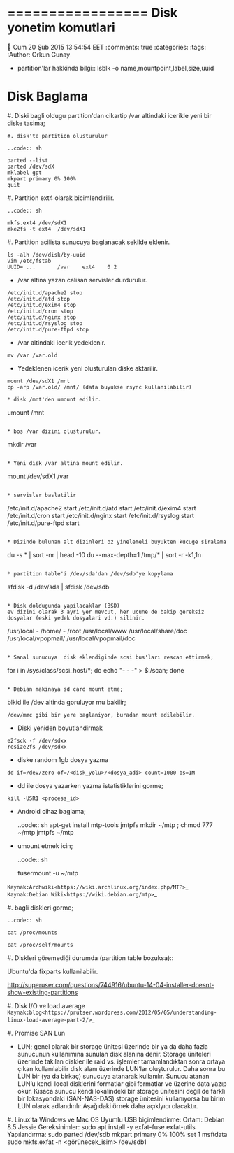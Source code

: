 =================
Disk yonetim komutlari
=================

:date: Cum 20 Şub 2015 13:54:54 EET
:comments: true
:categories: 
:tags: 
:Author: Orkun Gunay

* partition'lar hakkinda bilgi::
    lsblk -o name,mountpoint,label,size,uuid


Disk Baglama
============

#. Diski bagli oldugu partition'dan cikartip /var altindaki
icerikle yeni bir diske tasima;

    #. disk'te partition olusturulur

    ..code:: sh 

    parted --list
    parted /dev/sdX
    mklabel gpt
    mkpart primary 0% 100%
    quit

#. Partition ext4 olarak bicimlendirilir.

    ..code:: sh 

    mkfs.ext4 /dev/sdX1
    mke2fs -t ext4  /dev/sdX1

#. Partition acilista sunucuya baglanacak sekilde eklenir.

```
ls -alh /dev/disk/by-uuid
vim /etc/fstab
UUID= ...       /var    ext4    0 2
```

* /var altina yazan calisan servisler durdurulur.
```
/etc/init.d/apache2 stop
/etc/init.d/atd stop
/etc/init.d/exim4 stop
/etc/init.d/cron stop
/etc/init.d/nginx stop
/etc/init.d/rsyslog stop
/etc/init.d/pure-ftpd stop
```

* /var altindaki icerik yedeklenir.
```
mv /var /var.old
```
* Yedeklenen icerik yeni olusturulan diske aktarilir.
```
mount /dev/sdX1 /mnt
cp -arp /var.old/ /mnt/ (data buyukse rsync kullanilabilir)
```
```
* disk /mnt'den umount edilir.
```
umount /mnt
```

* bos /var dizini olusturulur.
```
mkdir /var
```

* Yeni disk /var altina mount edilir.
``` 
mount /dev/sdX1 /var
```

* servisler baslatilir
```
/etc/init.d/apache2 start
/etc/init.d/atd start
/etc/init.d/exim4 start
/etc/init.d/cron start
/etc/init.d/nginx start
/etc/init.d/rsyslog start
/etc/init.d/pure-ftpd start
```

* Dizinde bulunan alt dizinleri oz yinelemeli buyukten kucuge siralama
```
du -s * | sort -nr | head -10
du --max-depth=1 /tmp/* | sort -r -k1,1n
```

* partition table'i /dev/sda'dan /dev/sdb'ye kopylama
```
sfdisk -d /dev/sda | sfdisk /dev/sdb
```

* Disk doldugunda yapilacaklar (BSD)
ev dizini olarak 3 ayri yer mevcut, her ucune de bakip gereksiz dosyalar (eski yedek dosyalari vd.) silinir.  
```
/usr/local -  /home/ - /root
/usr/local/www
/usr/local/share/doc
/usr/local/vpopmail/
/usr/local/vpopmail/doc
```

* Sanal sunucuya  disk eklendiginde scsi bus'ları rescan ettirmek;
```
for i in /sys/class/scsi_host/*; do echo "- - -" > $i/scan; done
```

* Debian makinaya sd card mount etme;
```
blkid ile /dev altinda goruluyor mu bakilir;
```
/dev/mmc gibi bir yere baglaniyor, buradan mount edilebilir.
```

* Diski yeniden boyutlandirmak
```
e2fsck -f /dev/sdxx
resize2fs /dev/sdxx
```

* diske random 1gb dosya yazma
```
dd if=/dev/zero of=/<disk_yolu>/<dosya_adi> count=1000 bs=1M
```
* dd ile dosya yazarken yazma istatistiklerini gorme;
```
kill -USR1 <process_id>
```

* Android cihaz baglama;

    ..code:: sh 
    apt-get install mtp-tools jmtpfs
    mkdir ~/mtp ; chmod 777 ~/mtp
    jmtpfs ~/mtp

* umount etmek icin;

    ..code:: sh 

    fusermount -u ~/mtp

`Kaynak:Archwiki<https://wiki.archlinux.org/index.php/MTP>`_
`Kaynak:Debian Wiki<https://wiki.debian.org/mtp>`_

#. bagli diskleri gorme;

    ..code:: sh 

    cat /proc/mounts
    
    cat /proc/self/mounts

#. Diskleri göremediği durumda (partition table bozuksa)::

   Ubuntu'da fixparts kullanilabilir.

   http://superuser.com/questions/744916/ubuntu-14-04-installer-doesnt-show-existing-partitions

#. Disk I/O ve load average   
`Kaynak:blog<https://prutser.wordpress.com/2012/05/05/understanding-linux-load-average-part-2/>`_

#. Promise SAN Lun

* LUN; genel olarak bir storage ünitesi üzerinde bir ya da daha fazla sunucunun kullanımına sunulan disk alanına denir. Storage üniteleri üzerinde takılan diskler ile raid vs. işlemler tamamlandıktan sonra ortaya çıkan kullanılabilir disk alanı üzerinde LUN’lar oluşturulur. Daha sonra bu LUN bir (ya da birkaç) sunucuya atanarak kullanılır. Sunucu atanan LUN’u kendi local disklerini formatlar gibi formatlar ve üzerine data yazıp okur. Kısaca sunucu kendi lokalindeki bir storage ünitesini değil de farklı bir lokasyondaki (SAN-NAS-DAS) storage ünitesini kullanıyorsa bu birim LUN olarak adlandırılır.Aşağıdaki örnek daha açıklyıcı olacaktır.

#. Linux'ta Windows ve Mac OS Uyumlu USB biçimlendirme:
   Ortam: Debian 8.5 Jessie
   Gereksinimler:
   sudo apt install -y exfat-fuse exfat-utils
   Yapılandırma:
   sudo parted /dev/sdb
   mkpart primary 0% 100%
   set 1 msftdata
   sudo mkfs.exfat -n <görünecek_isim> /dev/sdb1
